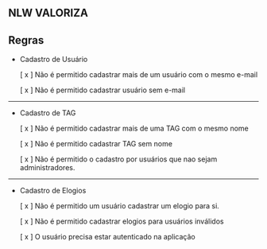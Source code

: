 ## NLW VALORIZA

## Regras

- Cadastro de Usuário

  [ x ] Não é permitido cadastrar mais de um usuário com o mesmo e-mail

  [ x ] Não é permitido cadastrar usuário sem e-mail

---

- Cadastro de TAG

  [ x ] Não é permitido cadastrar mais de uma TAG com o mesmo nome

  [ x ] Não é permitido cadastrar TAG sem nome

  [ x ] Não é permitido o cadastro por usuários que nao sejam administradores.

---

- Cadastro de Elogios

  [ x ] Não é permitido um usuário cadastrar um elogio para si.

  [ x ] Não é permitido cadastrar elogios para usuários inválidos

  [ x ] O usuário precisa estar autenticado na aplicação
